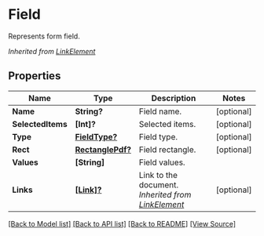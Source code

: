 # Field
Represents form field.

*Inherited from [LinkElement](LinkElement.md)*
## Properties
Name | Type | Description | Notes
------------ | ------------- | ------------- | -------------
**Name** | **String?** | Field name. | [optional]
**SelectedItems** | **[Int]?** | Selected items. | [optional]
**Type** | [**FieldType?**](FieldType.md) | Field type. | [optional]
**Rect** | [**RectanglePdf?**](RectanglePdf.md) | Field rectangle. | [optional]
**Values** | **[String]** | Field values. | 
**Links** | [**[Link]?**](Link.md) | Link to the document.<br />*Inherited from [LinkElement](LinkElement.md)* | [optional]

[[Back to Model list]](../README.md#documentation-for-models) [[Back to API list]](../README.md#documentation-for-api-endpoints) [[Back to README]](../README.md) [[View Source]](../AsposePdfCloud/Models/Field.swift)

